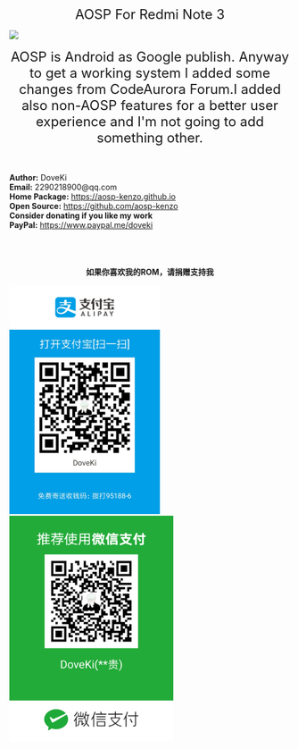 <div class="text" style=" text-align:center;"><p><font size="5">AOSP For Redmi Note 3</font></p></div>
<img src="https://timgsa.baidu.com/timg?image&quality=80&size=b9999_10000&sec=1502590138729&di=40bc0482a1526e6d4b0b56675b604171&imgtype=0&src=http%3A%2F%2Fimg.mp.itc.cn%2Fupload%2F20160708%2Facf864dc326e48eab6c9fa68172a36a4_th.png" /> 
<div class="text" style=" text-align:center;"><p><font size="5">AOSP is Android as Google publish. Anyway to get a working system I added some changes from CodeAurora Forum.I added also non-AOSP features for a better user experience and I'm not going to add something other.</font></p></div>
<br/>
<br/> <b>Author:</b> DoveKi
<br/> <b>Email:</b> 2290218900@qq.com
<br/> <b>Home Package:</b> <a href="url">https://aosp-kenzo.github.io</a>
<br/> <b>Open Source:</b> <a href="url">https://github.com/aosp-kenzo</a>
<br/> <b>Consider donating if you like my work</b>
<br/> <b>PayPal:</b> <a href="url">https://www.paypal.me/doveki</a>
<br/>
<br/>
<br/>
<br/> <div class="text" style=" text-align:center;"><p><b>如果你喜欢我的ROM，请捐赠支持我</b></p></div>
<img src="/images/alipay.jpg" width="270" height="410" /> 
<img src="/images/wechat.png" width="294" height="404" /> 	